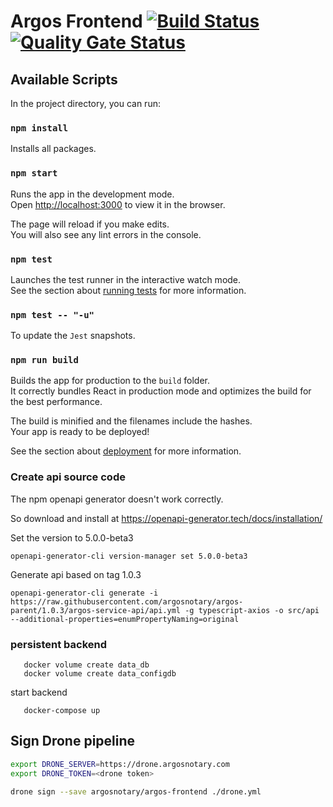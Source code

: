 # Argos Frontend [![Build Status](https://cloud.drone.io/api/badges/argosnotary/argos-frontend/status.svg)](https://cloud.drone.io/argosnotary/argos-frontend) [![Quality Gate Status](https://sonarcloud.io/api/project_badges/measure?project=argosnotary_argos-frontend&metric=alert_status)](https://sonarcloud.io/dashboard?id=argosnotary_argos-frontend)

## Available Scripts

In the project directory, you can run:

### `npm install`

Installs all packages.

### `npm start`

Runs the app in the development mode.<br />
Open [http://localhost:3000](http://localhost:3000) to view it in the browser.

The page will reload if you make edits.<br />
You will also see any lint errors in the console.

### `npm test`

Launches the test runner in the interactive watch mode.<br />
See the section about [running tests](https://facebook.github.io/create-react-app/docs/running-tests) for more information.

### `npm test -- "-u"`

To update the `Jest` snapshots.

### `npm run build`

Builds the app for production to the `build` folder.<br />
It correctly bundles React in production mode and optimizes the build for the best performance.

The build is minified and the filenames include the hashes.<br />
Your app is ready to be deployed!

See the section about [deployment](https://facebook.github.io/create-react-app/docs/deployment) for more information.

### Create api source code

The npm openapi generator doesn't work correctly.

So download and install at https://openapi-generator.tech/docs/installation/

Set the version to 5.0.0-beta3

`openapi-generator-cli version-manager set 5.0.0-beta3`

Generate api based on tag 1.0.3

`openapi-generator-cli generate -i https://raw.githubusercontent.com/argosnotary/argos-parent/1.0.3/argos-service-api/api.yml -g typescript-axios -o src/api --additional-properties=enumPropertyNaming=original`

### persistent backend

```shell
   docker volume create data_db
   docker volume create data_configdb
```

start backend

```shell
   docker-compose up
```

## Sign Drone pipeline

```sh
export DRONE_SERVER=https://drone.argosnotary.com
export DRONE_TOKEN=<drone token>

drone sign --save argosnotary/argos-frontend ./drone.yml
```
